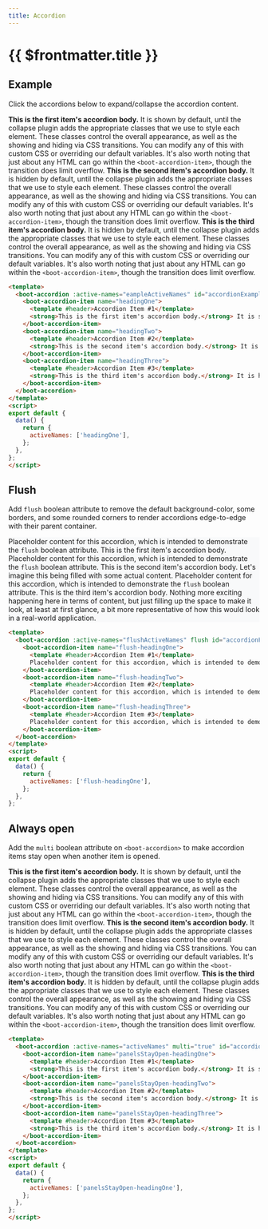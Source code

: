 ```yaml
---
title: Accordion
---
```


<script>
export default {
  data() {
    return {
      eampleActiveNames: ['headingOne'],
      flushActiveNames: ['flush-headingOne'],
      alwaysOpenActiveNames: ['panelsStayOpen-headingOne'],
    };
  },
};
</script>

# {{ $frontmatter.title }}

## Example

Click the accordions below to expand/collapse the accordion content.

<div class="example">
  <boot-accordion :active-names="eampleActiveNames" id="accordionExample">
    <boot-accordion-item name="headingOne">
      <template #header>Accordion Item #1</template>
      <strong>This is the first item's accordion body.</strong> It is shown by default, until the collapse plugin adds the appropriate classes that we use to style each element. These classes control the overall appearance, as well as the showing and hiding via CSS transitions. You can modify any of this with custom CSS or overriding our default variables. It's also worth noting that just about any HTML can go within the <code>&lt;boot-accordion-item&gt;</code>, though the transition does limit overflow.
    </boot-accordion-item>
    <boot-accordion-item name="headingTwo">
      <template #header>Accordion Item #2</template>
      <strong>This is the second item's accordion body.</strong> It is hidden by default, until the collapse plugin adds the appropriate classes that we use to style each element. These classes control the overall appearance, as well as the showing and hiding via CSS transitions. You can modify any of this with custom CSS or overriding our default variables. It's also worth noting that just about any HTML can go within the <code>&lt;boot-accordion-item&gt;</code>, though the transition does limit overflow.
    </boot-accordion-item>
    <boot-accordion-item name="headingThree">
      <template #header>Accordion Item #3</template>
      <strong>This is the third item's accordion body.</strong> It is hidden by default, until the collapse plugin adds the appropriate classes that we use to style each element. These classes control the overall appearance, as well as the showing and hiding via CSS transitions. You can modify any of this with custom CSS or overriding our default variables. It's also worth noting that just about any HTML can go within the <code>&lt;boot-accordion-item&gt;</code>, though the transition does limit overflow.
    </boot-accordion-item>
  </boot-accordion>
</div>

```html
<template>
  <boot-accordion :active-names="eampleActiveNames" id="accordionExample">
    <boot-accordion-item name="headingOne">
      <template #header>Accordion Item #1</template>
      <strong>This is the first item's accordion body.</strong> It is shown by default, until the collapse plugin adds the appropriate classes that we use to style each element. These classes control the overall appearance, as well as the showing and hiding via CSS transitions. You can modify any of this with custom CSS or overriding our default variables. It's also worth noting that just about any HTML can go within the <code>&lt;boot-accordion-item&gt;</code>, though the transition does limit overflow.
    </boot-accordion-item>
    <boot-accordion-item name="headingTwo">
      <template #header>Accordion Item #2</template>
      <strong>This is the second item's accordion body.</strong> It is hidden by default, until the collapse plugin adds the appropriate classes that we use to style each element. These classes control the overall appearance, as well as the showing and hiding via CSS transitions. You can modify any of this with custom CSS or overriding our default variables. It's also worth noting that just about any HTML can go within the <code>&lt;boot-accordion-item&gt;</code>, though the transition does limit overflow.
    </boot-accordion-item>
    <boot-accordion-item name="headingThree">
      <template #header>Accordion Item #3</template>
      <strong>This is the third item's accordion body.</strong> It is hidden by default, until the collapse plugin adds the appropriate classes that we use to style each element. These classes control the overall appearance, as well as the showing and hiding via CSS transitions. You can modify any of this with custom CSS or overriding our default variables. It's also worth noting that just about any HTML can go within the <code>&lt;boot-accordion-item&gt;</code>, though the transition does limit overflow.
    </boot-accordion-item>
  </boot-accordion>
</template>
<script>
export default {
  data() {
    return {
      activeNames: ['headingOne'],
    };
  },
};
</script>
```

## Flush

Add ```flush``` boolean attribute to remove the default background-color, some borders, and some rounded corners to render accordions edge-to-edge with their parent container.

<div class="example" style="background: rgb(248, 249, 250);">
  <boot-accordion :active-names="flushActiveNames" flush id="accordionFlushExample">
    <boot-accordion-item name="flush-headingOne">
      <template #header>Accordion Item #1</template>
      Placeholder content for this accordion, which is intended to demonstrate the <code>flush</code> boolean attribute. This is the first item's accordion body.
    </boot-accordion-item>
    <boot-accordion-item name="flush-headingTwo">
      <template #header>Accordion Item #2</template>
      Placeholder content for this accordion, which is intended to demonstrate the <code>flush</code> boolean attribute. This is the second item's accordion body. Let's imagine this being filled with some actual content.
    </boot-accordion-item>
    <boot-accordion-item name="flush-headingThree">
      <template #header>Accordion Item #3</template>
      Placeholder content for this accordion, which is intended to demonstrate the <code>flush</code> boolean attribute. This is the third item's accordion body. Nothing more exciting happening here in terms of content, but just filling up the space to make it look, at least at first glance, a bit more representative of how this would look in a real-world application.
    </boot-accordion-item>
  </boot-accordion>
</div>

```html
<template>
  <boot-accordion :active-names="flushActiveNames" flush id="accordionFlushExample">
    <boot-accordion-item name="flush-headingOne">
      <template #header>Accordion Item #1</template>
      Placeholder content for this accordion, which is intended to demonstrate the <code>flush</code> boolean attribute. This is the first item's accordion body.
    </boot-accordion-item>
    <boot-accordion-item name="flush-headingTwo">
      <template #header>Accordion Item #2</template>
      Placeholder content for this accordion, which is intended to demonstrate the <code>flush</code> boolean attribute. This is the second item's accordion body. Let's imagine this being filled with some actual content.
    </boot-accordion-item>
    <boot-accordion-item name="flush-headingThree">
      <template #header>Accordion Item #3</template>
      Placeholder content for this accordion, which is intended to demonstrate the <code>flush</code> boolean attribute. This is the third item's accordion body. Nothing more exciting happening here in terms of content, but just filling up the space to make it look, at least at first glance, a bit more representative of how this would look in a real-world application.
    </boot-accordion-item>
  </boot-accordion>
</template>
<script>
export default {
  data() {
    return {
      activeNames: ['flush-headingOne'],
    };
  },
};
```

## Always open

Add the ```multi``` boolean attribute on ```<boot-accordion>``` to make accordion items stay open when another item is opened.

<div class="example">
  <boot-accordion :active-names="alwaysOpenActiveNames" multi id="accordionPanelsStayOpenExample">
    <boot-accordion-item name="#1">
      <template #header>Accordion Item #1</template>
      <strong>This is the first item's accordion body.</strong> It is shown by default, until the collapse plugin adds the appropriate classes that we use to style each element. These classes control the overall appearance, as well as the showing and hiding via CSS transitions. You can modify any of this with custom CSS or overriding our default variables. It's also worth noting that just about any HTML can go within the <code>&lt;boot-accordion-item&gt;</code>, though the transition does limit overflow.
    </boot-accordion-item>
    <boot-accordion-item name="#2">
      <template #header>Accordion Item #2</template>
      <strong>This is the second item's accordion body.</strong> It is hidden by default, until the collapse plugin adds the appropriate classes that we use to style each element. These classes control the overall appearance, as well as the showing and hiding via CSS transitions. You can modify any of this with custom CSS or overriding our default variables. It's also worth noting that just about any HTML can go within the <code>&lt;boot-accordion-item&gt;</code>, though the transition does limit overflow.
    </boot-accordion-item>
    <boot-accordion-item name="#3">
      <template #header>Accordion Item #3</template>
      <strong>This is the third item's accordion body.</strong> It is hidden by default, until the collapse plugin adds the appropriate classes that we use to style each element. These classes control the overall appearance, as well as the showing and hiding via CSS transitions. You can modify any of this with custom CSS or overriding our default variables. It's also worth noting that just about any HTML can go within the <code>&lt;boot-accordion-item&gt;</code>, though the transition does limit overflow.
    </boot-accordion-item>
  </boot-accordion>
</div>

```html
<template>
  <boot-accordion :active-names="activeNames" multi="true" id="accordionPanelsStayOpenExample">
    <boot-accordion-item name="panelsStayOpen-headingOne">
      <template #header>Accordion Item #1</template>
      <strong>This is the first item's accordion body.</strong> It is shown by default, until the collapse plugin adds the appropriate classes that we use to style each element. These classes control the overall appearance, as well as the showing and hiding via CSS transitions. You can modify any of this with custom CSS or overriding our default variables. It's also worth noting that just about any HTML can go within the <code>&lt;boot-accordion-item&gt;</code>, though the transition does limit overflow.
    </boot-accordion-item>
    <boot-accordion-item name="panelsStayOpen-headingTwo">
      <template #header>Accordion Item #2</template>
      <strong>This is the second item's accordion body.</strong> It is hidden by default, until the collapse plugin adds the appropriate classes that we use to style each element. These classes control the overall appearance, as well as the showing and hiding via CSS transitions. You can modify any of this with custom CSS or overriding our default variables. It's also worth noting that just about any HTML can go within the <code>&lt;boot-accordion-item&gt;</code>, though the transition does limit overflow.
    </boot-accordion-item>
    <boot-accordion-item name="panelsStayOpen-headingThree">
      <template #header>Accordion Item #3</template>
      <strong>This is the third item's accordion body.</strong> It is hidden by default, until the collapse plugin adds the appropriate classes that we use to style each element. These classes control the overall appearance, as well as the showing and hiding via CSS transitions. You can modify any of this with custom CSS or overriding our default variables. It's also worth noting that just about any HTML can go within the <code>&lt;boot-accordion-item&gt;</code>, though the transition does limit overflow.
    </boot-accordion-item>
  </boot-accordion>
</template>
<script>
export default {
  data() {
    return {
      activeNames: ['panelsStayOpen-headingOne'],
    };
  },
};
</script>
```

